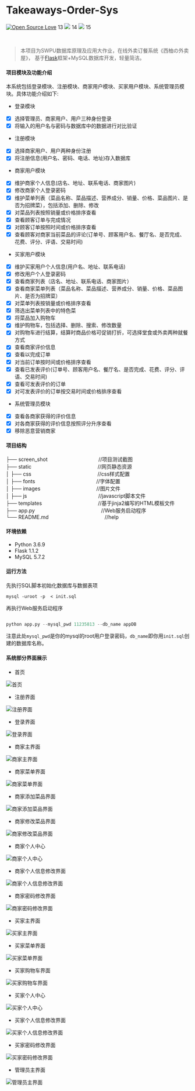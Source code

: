 <!--
 * @Descripttion: 
 * @Version: 1.0
 * @Author: ZhangHongYu
 * @Date: 2020-11-02 10:47:01
 * @LastEditors: ZhangHongYu
 * @LastEditTime: 2022-04-19 11:17:49
-->
# Takeaways-Order-Sys

[![Open Source Love](https://badges.frapsoft.com/os/v2/open-source.svg?v=103)](https://github.com/orion-orion/Takeaways-Order-Sys)
13
[![](https://img.shields.io/github/license/orion-orion/Takeaways-Order-Sys)](https://github.com/orion-orion/Takeaways-Order-Sys/LICENSE)
14
[![](https://img.shields.io/github/stars/orion-orion/Takeaways-Order-Sys?style=social)](https://github.com/orion-orion/Takeaways-Order-Sys)
15

​
> 本项目为SWPU数据库原理及应用大作业，在线外卖订餐系统《西柚の外卖屋》， 基于[Flask](https://github.com/pallets/flask)框架+MySQL数据库开发，轻量简洁。

#### 项目模块及功能介绍

本系统包括登录模块、注册模块、商家用户模块、买家用户模块、系统管理员模块。具体功能介绍如下:  

+ 登录模块  
- [x] 选择管理员、商家用户、用户三种身份登录
- [x] 将输入的用户名与密码与数据库中的数据进行对比验证

+ 注册模块 
- [x] 选择商家用户、用户两种身份注册
- [x] 将注册信息(用户名、密码、电话、地址)存入数据库

+ 商家用户模块 
- [x] 维护商家个人信息(店名、地址、联系电话、商家图片)
- [x] 修改商家个人登录密码
- [x] 维护菜单列表（菜品名称、菜品描述、营养成分、销量、价格、菜品图片、是否为招牌菜），包括添加、删除、修改
- [x] 对菜品列表按照销量或价格排序查看
- [x] 查看顾客订单与完成情况
- [x] 对顾客订单按照时间或价格排序查看
- [x] 查看顾客对商家当前菜品的评论(订单号、顾客用户名、餐厅名、是否完成、花费、评分、评语、交易时间)

+  买家用户模块 
- [x] 维护买家用户个人信息(用户名、地址、联系电话)
- [x] 修改用户个人登录密码
- [x] 查看商家列表（店名、地址、联系电话、商家图片）
- [x] 查看商家菜单列表（菜品名称、菜品描述、营养成分、销量、价格、菜品图片、是否为招牌菜）
- [x] 对菜单列表按销量或价格排序查看
- [x] 筛选出菜单列表中的特色菜
- [x] 将菜品加入购物车
- [x] 维护购物车，包括选择、删除、搜索、修改数量
- [x] 对购物车进行结算，结算时商品价格可促销打折，可选择堂食或外卖两种就餐方式
- [x] 查看商家评价信息
- [x] 查看以完成订单
- [x] 对当前订单按时间或价格排序查看
- [x] 查看已发表评价(订单号、顾客用户名、餐厅名、是否完成、花费、评分、评语、交易时间)
- [x] 查看可发表评价的订单
- [x] 对可发表评价的订单按交易时间或价格排序查看

+ 系统管理员模块
- [x] 查看各商家获得的评价信息
- [x] 对各商家获得的评价信息按照评分升序查看
- [x] 移除恶意营销商家

#### 项目结构
├── screen_shot&emsp;&emsp;&emsp;&emsp;&emsp;&emsp;&emsp;&emsp;&emsp;&emsp;//项目测试截图     
├── static&emsp;&emsp;&emsp;&emsp;&emsp;&emsp;&emsp;&emsp;&emsp;&emsp;&emsp;&emsp;&emsp;//网页静态资源    
│   ├── css&emsp;&emsp;&emsp;&emsp;&emsp;&emsp;&emsp;&emsp;&emsp;&emsp;&emsp;&emsp;&emsp;//css样式配置   
│   ├── fonts&emsp;&emsp;&emsp;&emsp;&emsp;&emsp;&emsp;&emsp;&emsp;&emsp;&emsp;&emsp;//字体配置    
│   ├── images&emsp;&emsp;&emsp;&emsp;&emsp;&emsp;&emsp;&emsp;&emsp;&emsp;&emsp;//图片文件    
│   ├── js&emsp;&emsp;&emsp;&emsp;&emsp;&emsp;&emsp;&emsp;&emsp;&emsp;&emsp;&emsp;&emsp;&emsp;//javascript脚本文件    
├── templates&emsp;&emsp;&emsp;&emsp;&emsp;&emsp;&emsp;&emsp;&emsp;&emsp;&emsp;//基于jinja2编写的HTML模板文件    
├── app.py&emsp;&emsp;&emsp;&emsp;&emsp;&emsp;&emsp;&emsp;&emsp;&emsp;&emsp;&emsp;&emsp;//Web服务启动程序    
└── README.md&emsp;&emsp;&emsp;&emsp;&emsp;&emsp;&emsp;&emsp;&emsp;&emsp;&emsp;//help    

#### 环境依赖

+ Python 3.6.9
+ Flask 1.1.2
+ MySQL 5.7.2

#### 运行方法
先执行SQL脚本初始化数据库与数据表项
~~~shell
mysql -uroot -p  < init.sql
~~~
再执行Web服务启动程序
~~~python

python app.py --mysql_pwd 11235813 --db_name appDB
~~~
注意此处`mysql_pwd`是你的mysql的root用户登录密码，`db_name`即你用`init.sql`创建的数据库名称。
#### 系统部分界面展示

+ 首页  
  
![首页](screen_shoot/首页.jpg)      

+ 注册界面 

![注册界面](screen_shoot/注册界面.jpg)   

+ 登录界面 

![登录界面](screen_shoot/登录界面.jpg)   

+ 商家主界面

![商家主界面](screen_shoot/商家主界面.jpg)   

+ 商家菜单界面

![商家菜单界面](screen_shoot/商家菜单界面.jpg)   

+ 商家添加菜品界面

![商家添加菜品界面](screen_shoot/商家添加菜品界面.jpg)   

+ 商家修改菜品界面

![商家修改菜品界面](screen_shoot/商家修改菜品界面.jpg)   

+ 商家个人中心

![商家个人中心](screen_shoot/商家个人中心.jpg)   

+ 商家个人信息修改界面

![商家个人信息修改界面](screen_shoot/商家个人信息修改界面.jpg)   

+ 商家密码修改界面

![商家密码修改界面](screen_shoot/商家密码修改界面.jpg)   

+ 买家主界面

![买家主界面](screen_shoot/买家主界面.jpg)   

+ 买家菜单界面

![买家菜单界面](screen_shoot/买家菜单界面.jpg)   

+ 买家购物车界面

![买家购物车界面](screen_shoot/买家购物车界面.jpg)   

+ 买家个人中心

![买家个人中心](screen_shoot/买家个人中心.jpg)   

+ 买家个人信息修改界面

![买家个人信息修改界面](screen_shoot/买家个人信息修改界面.jpg)   

+ 买家密码修改界面

![买家密码修改界面](screen_shoot/买家密码修改界面.jpg)   

+ 管理员主界面

![管理员主界面](screen_shoot/管理员主界面.jpg)   
